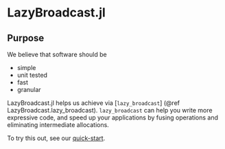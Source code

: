 # LazyBroadcast.jl

## Purpose

We believe that software should be

 - simple
 - unit tested
 - fast
 - granular

LazyBroadcast.jl helps us achieve via [`lazy_broadcast`]
(@ref LazyBroadcast.lazy_broadcast). `lazy_broadcast` can help you write more
expressive code, and speed up your applications by fusing operations and
eliminating intermediate allocations.

To try this out, see our [quick-start](https://clima.github.io/LazyBroadcast.jl/dev/quick_start/).

